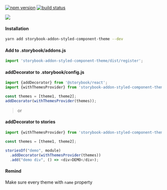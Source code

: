 [![npm version](https://badge.fury.io/js/storybook-addon-styled-component-theme.svg)](https://badge.fury.io/js/storybook-addon-styled-component-theme)
[![build status](https://travis-ci.org/echoulen/storybook-addon-styled-component-theme.svg?branch=master)](https://travis-ci.org/echoulen/storybook-addon-styled-component-theme)


![](https://media.giphy.com/media/FfFvOA9C0h9bhfCuNX/giphy.gif)


#### Installation
```bash
yarn add storybook-addon-styled-component-theme --dev
```

#### Add to .storybook/addons.js 

```javascript
import 'storybook-addon-styled-component-theme/dist/register';
```

#### addDecorator to .storybook/config.js
```javascript
import {addDecorator} from '@storybook/react';
import {withThemesProvider} from 'storybook-addon-styled-component-theme';

const themes = [theme1, theme2];
addDecorator(withThemesProvider(themes));
```

> or

#### addDecorator to stories 

```javascript
import {withThemesProvider} from 'storybook-addon-styled-component-theme';

const themes = [theme1, theme2];

storiesOf("demo", module)
  .addDecorator(withThemesProvider(themes))
  .add("demo div", () => <div>DEMO</div>);
```

#### Remind
Make sure every theme with `name` property
